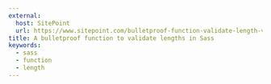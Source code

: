 ```yaml
---
external:
  host: SitePoint
  url: https://www.sitepoint.com/bulletproof-function-validate-length-values-sass/
title: A bulletproof function to validate lengths in Sass
keywords:
  - sass
  - function
  - length
---
```

